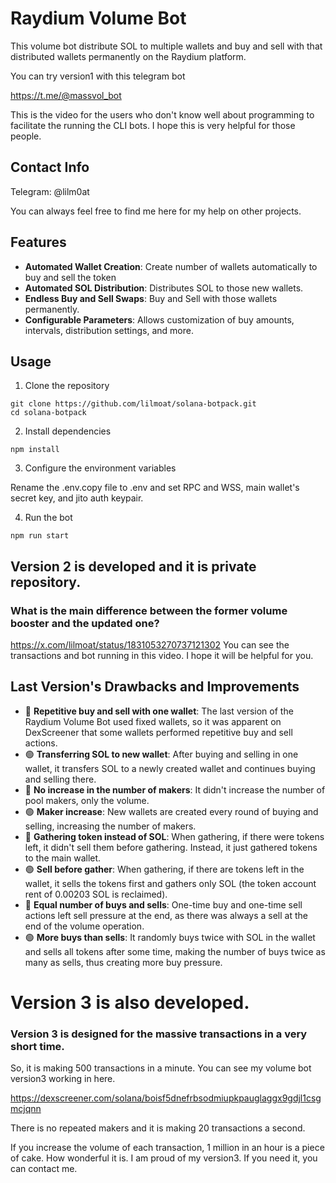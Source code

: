 # Raydium Volume Bot

This volume bot distribute SOL to multiple wallets and buy and sell with that distributed wallets permanently on the Raydium platform.

You can try version1 with this telegram bot

https://t.me/@massvol_bot

This is the video for the users who don't know well about programming to facilitate the running the CLI bots.
I hope this is very helpful for those people.

## Contact Info

Telegram: @lilm0at

You can always feel free to find me here for my help on other projects.

## Features

- **Automated Wallet Creation**: Create number of wallets automatically to buy and sell the token
- **Automated SOL Distribution**: Distributes SOL to those new wallets.
- **Endless Buy and Sell Swaps**: Buy and Sell with those wallets permanently.
- **Configurable Parameters**: Allows customization of buy amounts, intervals, distribution settings, and more.

## Usage
1. Clone the repository
```
git clone https://github.com/lilmoat/solana-botpack.git
cd solana-botpack
```
2. Install dependencies
```
npm install
```
3. Configure the environment variables

Rename the .env.copy file to .env and set RPC and WSS, main wallet's secret key, and jito auth keypair.

4. Run the bot

```
npm run start
```

## Version 2 is developed and it is private repository.
### What is the main difference between the former volume booster and the updated one?

https://x.com/lilmoat/status/1831053270737121302
You can see the transactions and bot running in this video.
I hope it will be helpful for you.

## Last Version's Drawbacks and Improvements
- 🔴 **Repetitive buy and sell with one wallet**: The last version of the Raydium Volume Bot used fixed wallets, so it was apparent on DexScreener that some wallets performed repetitive buy and sell actions.
- 🟢 **Transferring SOL to new wallet**: After buying and selling in one wallet, it transfers SOL to a newly created wallet and continues buying and selling there.
- 🔴 **No increase in the number of makers**: It didn't increase the number of pool makers, only the volume.
- 🟢 **Maker increase**: New wallets are created every round of buying and selling, increasing the number of makers.
- 🔴 **Gathering token instead of SOL**: When gathering, if there were tokens left, it didn't sell them before gathering. Instead, it just gathered tokens to the main wallet.
- 🟢 **Sell before gather**: When gathering, if there are tokens left in the wallet, it sells the tokens first and gathers only SOL (the token account rent of 0.00203 SOL is reclaimed).
- 🔴 **Equal number of buys and sells**: One-time buy and one-time sell actions left sell pressure at the end, as there was always a sell at the end of the volume operation.
- 🟢 **More buys than sells**: It randomly buys twice with SOL in the wallet and sells all tokens after some time, making the number of buys twice as many as sells, thus creating more buy pressure.

# Version 3 is also developed.
### Version 3 is designed for the massive transactions in a very short time.
So, it is making 500 transactions in a minute.
You can see my volume bot version3 working in here.

https://dexscreener.com/solana/boisf5dnefrbsodmiupkpauglaggx9gdjl1csgmcjqnn

There is no repeated makers and it is making 20 transactions a second.

If you increase the volume of each transaction, 1 million in an hour is a piece of cake.
How wonderful it is.
I am proud of my version3.
If you need it, you can contact me.

